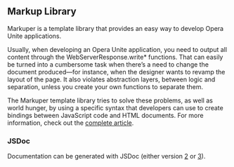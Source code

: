 ## Markup Library

Markuper is a template library that provides an easy way to develop Opera Unite applications.

Usually, when developing an Opera Unite application, you need to output all content through the WebServerResponse.write* functions. That can easily be turned into a cumbersome task when there’s a need to change the document produced—for instance, when the designer wants to revamp the layout of the page. It also violates abstraction layers, between logic and separation, unless you create your own functions to separate them.

The Markuper template library tries to solve these problems, as well as world hunger, by using a specific syntax that developers can use to create bindings between JavaScript code and HTML documents. For more information, check out the [complete article](http://dev.opera.com/articles/view/markuper-unite-template-library/).

### JSDoc
Documentation can be generated with JSDoc (either version [2](http://code.google.com/p/jsdoc-toolkit/) or [3](https://github.com/micmath/jsdoc)).